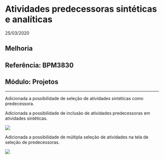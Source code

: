 # Atividades predecessoras sintéticas e analíticas
25/03/2020
## Melhoria
## Referência: BPM3830
## Módulo: Projetos
***

Adicionada a possibilidade de seleção de atividades sintéticas como predecessora.

Adicionada a possibilidade de inclusão de atividades predecessoras em atividades sintéticas.

![]([PATH_IMG]/BPM3830_sintetica.png)

Adicionada a possibilidade de múltipla seleção de atividades na tela de seleção de predecessoras.

![]([PATH_IMG]/BPM3830_multipla.png)